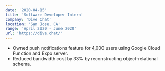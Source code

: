 ```yaml
---
date: '2020-04-15'
title: 'Software Developer Intern'
company: 'Dive Chat'
location: 'San Jose, CA'
range: 'April 2020 - June 2020'
url: 'https://dive.chat/'
---
```


- Owned push notifications feature for 4,000 users using Google Cloud Function and Expo server.
- Reduced bandwidth cost by 33% by reconstructing object-relational schema.

